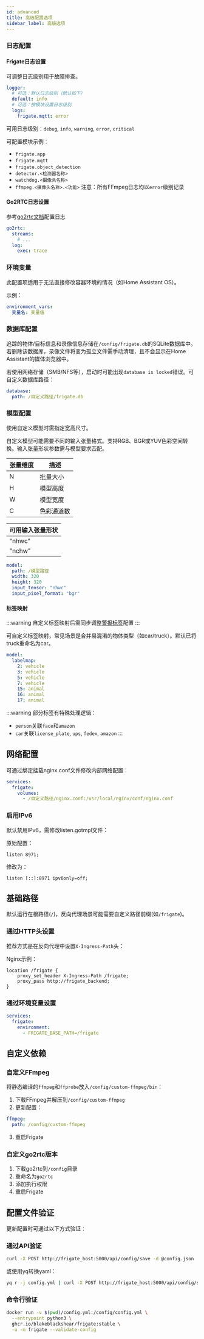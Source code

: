 ```yaml
---
id: advanced
title: 高级配置选项
sidebar_label: 高级选项
---
```


### 日志配置

#### Frigate日志设置

可调整日志级别用于故障排查。

```yaml
logger:
  # 可选：默认日志级别（默认如下）
  default: info
  # 可选：按模块设置日志级别
  logs:
    frigate.mqtt: error
```

可用日志级别：`debug`, `info`, `warning`, `error`, `critical`

可配置模块示例：
- `frigate.app`
- `frigate.mqtt` 
- `frigate.object_detection`
- `detector.<检测器名称>`
- `watchdog.<摄像头名称>`
- `ffmpeg.<摄像头名称>.<功能>` 注意：所有FFmpeg日志均以`error`级别记录

#### Go2RTC日志设置

参考[go2rtc文档](https://github.com/AlexxIT/go2rtc?tab=readme-ov-file#module-log)配置日志

```yaml
go2rtc:
  streams:
    # ...
  log:
    exec: trace
```

### 环境变量

此配置项适用于无法直接修改容器环境的情况（如Home Assistant OS）。

示例：
```yaml
environment_vars:
  变量名: 变量值
```

### 数据库配置

追踪的物体/目标信息和录像信息存储在`/config/frigate.db`的SQLite数据库中。若删除该数据库，录像文件将变为孤立文件需手动清理，且不会显示在Home Assistant的媒体浏览器中。

若使用网络存储（SMB/NFS等），启动时可能出现`database is locked`错误。可自定义数据库路径：

```yaml
database:
  path: /自定义路径/frigate.db
```

### 模型配置

使用自定义模型时需指定宽高尺寸。

自定义模型可能需要不同的输入张量格式。支持RGB、BGR或YUV色彩空间转换。输入张量形状参数需与模型要求匹配。

| 张量维度 | 描述         |
|---------|-------------|
| N       | 批量大小     |
| H       | 模型高度     |
| W       | 模型宽度     |
| C       | 色彩通道数   |

| 可用输入张量形状 |
|----------------|
| "nhwc"         |
| "nchw"         |

```yaml
model:
  path: /模型路径
  width: 320
  height: 320  
  input_tensor: "nhwc"
  input_pixel_format: "bgr"
```

#### 标签映射

:::warning
自定义标签映射后需同步调整[警报标签](/configuration/review.md#限制警报的标签类型)配置
:::

可自定义标签映射，常见场景是合并易混淆的物体类型（如car/truck）。默认已将truck重命名为car。

```yaml
model:
  labelmap:
    2: vehicle
    3: vehicle
    5: vehicle
    7: vehicle
    15: animal  
    16: animal
    17: animal
```

:::warning
部分标签有特殊处理逻辑：
- `person`关联`face`和`amazon`
- `car`关联`license_plate`, `ups`, `fedex`, `amazon`
:::

## 网络配置

可通过绑定挂载nginx.conf文件修改内部网络配置：

```yaml
services:
  frigate:
    volumes:
      - /自定义路径/nginx.conf:/usr/local/nginx/conf/nginx.conf
```

### 启用IPv6

默认禁用IPv6，需修改listen.gotmpl文件：

原始配置：
```
listen 8971;
```

修改为：
``` 
listen [::]:8971 ipv6only=off;
```

## 基础路径

默认运行在根路径(`/`)，反向代理场景可能需要自定义路径前缀(如`/frigate`)。

### 通过HTTP头设置

推荐方式是在反向代理中设置`X-Ingress-Path`头：

Nginx示例：
```
location /frigate {
    proxy_set_header X-Ingress-Path /frigate;
    proxy_pass http://frigate_backend;
}
```

### 通过环境变量设置

```yaml
services:
  frigate:
    environment:
      - FRIGATE_BASE_PATH=/frigate
```

## 自定义依赖

### 自定义FFmpeg

将静态编译的`ffmpeg`和`ffprobe`放入`/config/custom-ffmpeg/bin`：

1. 下载FFmpeg并解压到`/config/custom-ffmpeg`
2. 更新配置：
```yaml
ffmpeg:
  path: /config/custom-ffmpeg
```
3. 重启Frigate

### 自定义go2rtc版本

1. 下载go2rtc到`/config`目录
2. 重命名为`go2rtc`
3. 添加执行权限
4. 重启Frigate

## 配置文件验证

更新配置时可通过以下方式验证：

### 通过API验证

```bash
curl -X POST http://frigate_host:5000/api/config/save -d @config.json
```

或使用yq转换yaml：
```bash
yq r -j config.yml | curl -X POST http://frigate_host:5000/api/config/save -d @-
```

### 命令行验证

```bash
docker run -v $(pwd)/config.yml:/config/config.yml \
  --entrypoint python3 \
  ghcr.io/blakeblackshear/frigate:stable \
  -u -m frigate --validate-config
```